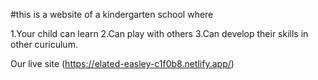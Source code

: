 #this is a website of a kindergarten school where

1.Your child can learn
2.Can play with others
3.Can develop their skills in other curiculum.

Our live site (https://elated-easley-c1f0b8.netlify.app/)
